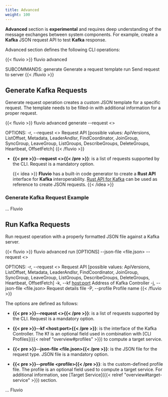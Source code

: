 ```yaml
---
title: Advanced
weight: 100
---
```


__Advanced__ section is __experimental__ and requires deep understanding of the message exchanges between system components. For example, create a __Kafka__ JSON request API to test __Kafka__ response.

Advanced section defines the following CLI operations:

{{< fluvio >}}
fluvio advanced <SUBCOMMAND>

SUBCOMMANDS:
    generate    Generate a request template
    run         Send request to server
{{< /fluvio >}}

## Generate Kafka Requests

Generate request operation creates a custom JSON template for a specific request. The template needs to be filled-in with additional information for a proper request. 

{{< fluvio >}}
fluvio advanced generate --request <>

OPTIONS:
    -r, --request <>    Request API [possible values: ApiVersions,                        
                        ListOffset, Metadata, 
                        LeaderAndIsr, FindCoordinator,
                        JoinGroup, SyncGroup, LeaveGroup, 
                        ListGroups, DescribeGroups, DeleteGroups, 
                        Heartbeat, OffsetFetch]
{{< /fluvio >}}

* <strong>{{< pre >}}--request &lt;&gt;{{< /pre >}}</strong>:
is a list of requests supported by the CLI. Request is a mandatory option.

    {{< idea >}}
__Fluvio__ has a built-in code generator to create a __Rust API__ interface for __Kafka__ interoperability. [Rust API for Kafka](https://github.com/infinyon/fluvio/tree/master/kf-protocol/kf-protocol-message/src/kf_code_gen) can be used as reference to create JSON requests.
{{< /idea >}}

### Generate Kafka Request Example

... Fluvio


## Run Kafka Requests

Run request operation with a properly formatted JSON file against a Kafka server. 

{{< fluvio >}}
fluvio advanced run [OPTIONS] --json-file <file.json> --request <>

OPTIONS:
    -r, --request <>              Request API [possible values: ApiVersions,
                                  ListOffset, Metadata, 
                                  LeaderAndIsr, FindCoordinator,
                                  JoinGroup, SyncGroup, LeaveGroup, 
                                  ListGroups, DescribeGroups, DeleteGroups, 
                                  Heartbeat, OffsetFetch]
    -k, --kf <host:port>          Address of Kafka Controller
    -j, --json-file <file.json>   Request details file
    -P, --profile <profile>       Profile name
{{< /fluvio >}}

The options are defined as follows:

* <strong>{{< pre >}}--request &lt;&gt;{{< /pre >}}</strong>:
is a list of requests supported by the CLI. Request is a mandatory option.

* <strong>{{< pre >}}--kf &lt;host:port&gt;{{< /pre >}}</strong>:
is the interface of the Kafka Controller. The Kf is an optional field used in combination with [CLI Profiles]({{< relref "overview#profiles" >}}) to compute a target service.

* <strong>{{< pre >}}--json-file &lt;file.json&gt;{{< /pre >}}</strong>:
is the JSON file for the request type. JSON file is a mandatory option.

* <strong>{{< pre >}}--profile &lt;profile&gt;{{< /pre >}}</strong>:
is the custom-defined profile file. The profile is an optional field used to compute a target service. For additional information, see [Target Service]({{< relref "overview#target-service" >}}) section.

... Fluvio

